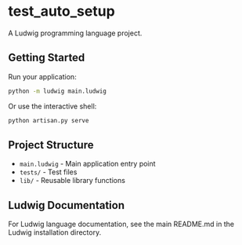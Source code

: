 # test_auto_setup

A Ludwig programming language project.

## Getting Started

Run your application:
```bash
python -m ludwig main.ludwig
```

Or use the interactive shell:
```bash
python artisan.py serve
```

## Project Structure

- `main.ludwig` - Main application entry point
- `tests/` - Test files
- `lib/` - Reusable library functions

## Ludwig Documentation

For Ludwig language documentation, see the main README.md in the Ludwig installation directory.
